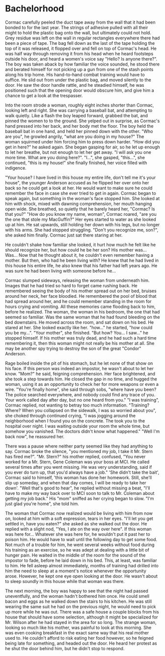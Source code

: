 # Bachelorhood

Cormac carefully peeled the duct tape away from the wall that it had been bonded to for the last year. The strings of adhesive pulled with all their might to hold the plastic bag onto the wall, but ultimately could not hold. Grey residue was left on the wall in regular rectangles everywhere there had been a piece of tape. The bag fell down as the last of the tape holding the top of it was released, it flopped over and fell on top of Cormac's head. He was half way through removing it from his head when he heard footsteps outside his door, and heard a women's voice say "Hello? Is anyone there?". The boy was taken aback by how familiar the voice sounded, he stood there and berated himself for not picking up a gun from one of the stash points along his trip home. His hand-to-hand combat training would have to suffice. He slid out from under the plastic bag, and moved silently to the door. He saw the door handle rattle, and he steadied himself, he was positioned such that the opening door would obscure him, and give him a chance to get a look at the trespasser.

Into the room strode a woman, roughly eight inches shorter than Cormac, looking left and right. She was carrying a baseball bat, and attempting to walk quietly. Like a flash the boy leaped forward, grabbed the bat, and pinned the women to to the ground. She yelped out in surprise, as Cormac's hand pressed into her back, and her body met the floor. The boy held the baseball bat in one hand, and held her pinned down with the other. "Who are you", he growled angrily, "what are you doing in my house?" The woman squirmed under him forcing him to press down harder. "How did you get in here?" he asked again. She began gasping for air, so he let up enough to let her breathe, but not enough to let her get away. "I will ask you one more time. What are you doing here?". "I...", she gasped, "this...", she continued, "this is my house!" she finally finished, her voice filled with indigence.

"Your house? I have lived in this house my entire life, don't tell me it's your house", the younger Anderson accused as he flipped her over onto her back so he could get a look at her. He would want to make sure he could remember the face in case she ever tried to get in again. Cormac began to speak again, but something in the woman's face stopped him. She looked at him with shock, mixed with dawning comprehension, her mouth hanging open wide. She breathed, so quietly that he barely heard her, "Cormac? Is that you?" "How do you know my name, woman", Cormac roared, "are you the one that stole my MacGuffin?" Her eyes started to water as she looked up at him. He sat upwards, still holding her down with his legs, but no longer with his arms. She had stopped struggling. "Don't you recognize me, son?", she asked him finally. Cormac just sat there staring at her.

He couldn't shake how familiar she looked, it hurt how much he felt like he should recognize her, but how could he be her son? His mother was... Was... Now that he thought about it, he couldn't even remember having a mother. But then, who had he been living with? He knew that he had lived in this house his entire life, he also knew that his father had left years ago. He was sure he had been living with someone before he...

Cormac slumped sideways, releasing the woman from underneath him. Images that he had tried so hard to forget came rushing back. He remembered seeing the body of his mother spread out on her bed, bruises around her neck, her face bloodied. He remembered the pool of blood that had spread around her, and he could remember standing in the room for hours crying and vomiting. All these memories came flooding back to him, before he realized. The woman, the woman in his bedroom, the one that had seemed so familiar. Was the same woman that he had found bleeding on the bed downstairs. He moved across the room, and sat down on his bed. He stared at her. She looked exactly like her. "how..." he started, "how could you be my...". "Your mother", she finished. "But how? You... I saw..." he stopped himself. If his mother was truly dead, and he had such a hard time remembering it, then this woman might not really be his mother at all. She may be another spy trying to destroy the son of the great "Condor" Anderson.

Rage boiled inside the pit of his stomach, but he let none of that show on his face. If this person was indeed an impostor, he wasn't about to let her know. "Mom?" he said, feigning comprehension. Her face brightened, and she took a step towards him. He closed the gap in no time, and hugged the woman, using it as an opportunity to check her for more weapons or even a wire. "You're finally home", she said through sobs, "where have you been? The police searched everywhere, and nobody could find any trace of you. Your work called day after day, but no one heard from you." "I was training", Cormac replied, not wanting to betray too much information. "Training? Where? When you collapsed on the sidewalk, I was so worried about you", she choked through continued crying, "I was jogging around the neighborhood when I found you on the concrete. The took you to the hospital over night. I was waiting outside your room the whole time, but somehow you vanished. The doctors didn't know what happened." "Well I'm back now", he reassured her.

There was a pause where neither party seemed like they had anything to say. Cormac broke the silence, "you mentioned my job, I take it Mr. Stern has fired me?". "Mr. Stern?" his mother replied, confused, "You never worked for a Mr. Stern, Gene Coleman was your boss at MCI. He called several times after you went missing. He was very understanding, said if you ever do turn up, that you'd always have a job." 'She didn't take the bait', Cormac said to himself, 'this woman has done her homework. Still, she'll slip up someday, and when that day comes, I will be ready to take her down'. "Well that's good to hear", he replied without missing a beat, "I'll have to make my way back over to MCI soon to talk to Mr. Coleman about getting my job back." His "mom" sniffed as her crying began to slow. "I'm just glad you're home", she told him.

The woman that Cormac now realized would be living with him from now on, looked at him with a soft expression, tears in her eyes. "I'll let you get settled in, have you eaten?" she asked as she walked out the door. He replied with a slight nod, "Yes, I ate on the way over here". If this woman was here for... Whatever she was here for, he wouldn't put it past her to poison him. He would have to wait until the following day to get some food. Not much of a trouble for him, he went several weeks without food during his training as an exercise, so he was adept at dealing with a little bit of hunger pain. He waited in the middle of the room for the sound of the impostor to fade, before he laid down in his bed. This, at least, was familiar to him. He fell asleep almost immediately, months of training had drilled into him the need to sleep at a moment's notice whenever the opportunity arose. However, he kept one eye open looking at the door. He wasn't about to sleep soundly in this house while that woman was there.

The next morning, the boy was happy to see that the night had passed uneventfully, and the woman hadn't bothered him once. He could smell bacon and eggs as he walked down the stairs to his kitchen. He was still wearing the same suit he had on the previous night, he would need to pick up more while he was out. There was a safe house a couple blocks from his house that should have some selection, although it might be specialized for Mr. Wilson after he had stayed in the area for so long. The strange woman, looking so much like his mother, was painful to look at this morning. She was even cooking breakfast in the exact same way that his real mother used to. He couldn't afford to risk eating her food however, so he feigned being late for something, and headed out the door. He heard her protest as he shut the door behind him, but he didn't stop to respond.
